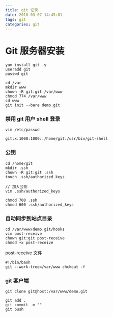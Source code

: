 ```yaml
---
title: git 记录
date: 2018-03-07 14:45:01
tags: git
categories: git
---
```


# Git 服务器安装

```
yum install git -y
useradd git
passwd git

cd /var
mkdir www
chown -R git:git /var/www
chmod 774 /var/www
cd www
git init --bare demo.git
```

### 禁用 git 用户 shell 登录

```
vim /etc/passwd

git:x:1000:1000::/home/git:/usr/bin/git-shell
```

### 公钥

```
cd /home/git
mkdir .ssh
chown -R git:git .ssh
touch .ssh/authorized_keys

// 加入公钥
vim .ssh/authorized_keys

chmod 700 .ssh
chmod 600 .ssh/authorized_keys
```

### 自动同步到站点目录

```
cd /var/www/demo.git/hooks
vim post-receive
chown git:git post-receive
chmod +x post-receive
```

post-receive 文件

```
#!/bin/bash
git --work-tree=/var/www chckout -f
```


### git 客户端

```
git clone git@host:/var/www/demo.git

git add .
git commit -m ""
git push
```